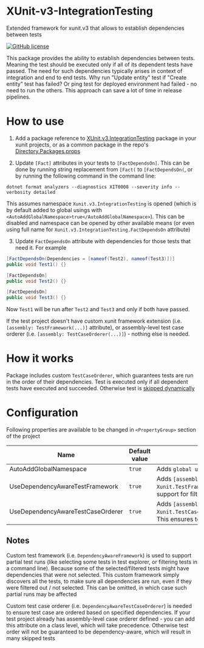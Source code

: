 <WIP>

# XUnit-v3-IntegrationTesting
Extended framework for xunit.v3 that allows to establish dependencies between tests

[![GitHub license](https://img.shields.io/github/license/olstakh/XUnit-v3-IntegrationTesting.svg)](https://github.com/olstakh/XUnit-v3-IntegrationTesting/blob/main/LICENSE)

This package provides the ability to establish dependencies between tests. Meaning the test should be executed only if all of its dependent tests have passed. The need for such dependencies typically arises in context of integration and end to end tests. Why run "Update entity" test if "Create entity" test has failed? Or ping test for deployed environment had failed - no need to run the others. This approach can save a lot of time in release pipelines.

# How to use

1. Add a package reference to [XUnit.v3.IntegrationTesting](https://www.nuget.org/XUnit.v3.IntegrationTesting) package in your xunit projects, or as a common package in the repo's [Directory.Packages.props](https://github.com/olstakh/XUnit-v3-IntegrationTesting/blob/main/Directory.Build.props)

2. Update `[Fact]` attributes in your tests to `[FactDependsOn]`. This can be done by running string replacement from `[Fact(` to `[FactDependsOn(`, or by running the following command in the command line:

```
dotnet format analyzers --diagnostics XIT0008 --severity info --verbosity detailed
```

This assumes namespace `Xunit.v3.IntegrationTesting` is opened (which is by default added to global usings with `<AutoAddGlobalNamespace>true</AutoAddGlobalNamespace>`). This can be disabled and namespace can be opened by other available means (or even using full name for `Xunit.v3.IntegrationTesting.FactDependsOn` attribute)

3. Update `FactDependsOn` attribute with dependencies for those tests that need it. For example
```csharp
[FactDependsOn(Dependencies = [nameof(Test2), nameof(Test3)])]
public void Test1() {}

[FactDependsOn]
public void Test2() {}

[FactDependsOn]
public void Test3() {}
```
Now `Test1` will be run after `Test2` and `Test3` and only if both have passed.


If the test project doesn't have custom xunit framework extension (i.e. `[assembly: TestFramework(...)]` attribute), or assembly-level test case orderer (i.e. `[assembly: TestCaseOrderer(...)]`) - nothing else is needed.

# How it works
Package includes custom `TestCaseOrderer`, which guarantees tests are run in the order of their dependencies. Test is executed only if all dependent tests have executed and succeeded. Otherwise test is [skipped dynamically](https://xunit.net/docs/getting-started/v3/whats-new#dynamically-skippable-tests)

# Configuration

Following properties are available to be changed in `<PropertyGroup>` section of the project

| Name | Default value | Description |
|------|---------------|-------------|
| AutoAddGlobalNamespace | `true` | Adds `global using Xunit.v3.IntegrationTesting;` to the project |
| UseDependencyAwareTestFramework | `true` | Adds `[assembly: Xunit.TestFramework(Xunit.v3.IntegrationTesting.DependencyAwareFramework)]`. This adds support for filtered test runs |
| UseDependencyAwareTestCaseOrderer | `true` | Adds `[assembly: Xunit.TestCaseOrderer(typeof(Xunit.v3.IntegrationTesting.DependencyAwareTestCaseOrderer))]`. This ensures test ordering based on provided dependencies |

## Notes
Custom test framework (i.e. `DependencyAwareFramework`) is used to support partial test runs (like selecting some tests in test explorer, or filtering tests in a command line). Because some of the selected/filtered tests might have dependencies that were not selected. This custom framework simply discovers all the tests, to make sure all dependencies are run, even if they were filtered out / not selected. This can be omitted, in which case such partial runs may be affected

Custom test case orderer (i.e. `DependencyAwareTestCaseOrderer`) is needed to ensure test case are ordered based on specified dependencies. If your test project already has assembly-level case orderer defined - you can add this attribute on a class level, which will take precedence. Otherwise test order will not be guaranteed to be dependency-aware, which will result in many skipped tests
